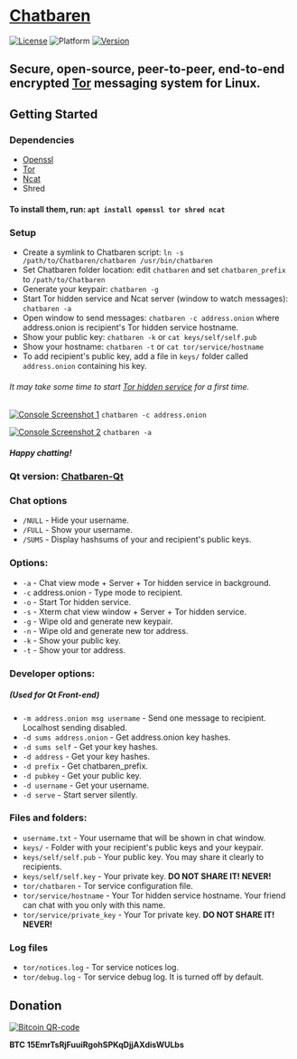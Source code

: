 # [Chatbaren](https://github.com/mrlibertarian/Chatbaren)

[![License](https://img.shields.io/badge/license-GPL-yellow.svg)][license]
![Platform](https://img.shields.io/badge/platform-Linux-blue.svg)
[![Version](https://img.shields.io/badge/version-console-brightgreen.svg)][console-version]

[license]: https://www.gnu.org/licenses/gpl.html
[console-version]: https://github.com/mrlibertarian/Chatbaren

## Secure, open-source, peer-to-peer, end-to-end encrypted [Tor](https://torproject.org/) messaging system for Linux.

## Getting Started

### Dependencies

- [Openssl](https://www.openssl.org/)
- [Tor](https://torproject.org/)
- [Ncat](https://nmap.org/ncat/)
- Shred

#### To install them, run: `apt install openssl tor shred ncat`

### Setup

- Create a symlink to Chatbaren script: `ln -s /path/to/Chatbaren/chatbaren /usr/bin/chatbaren`
- Set Chatbaren folder location: edit `chatbaren` and set `chatbaren_prefix` to `/path/to/Chatbaren`
- Generate your keypair: `chatbaren -g`
- Start Tor hidden service and Ncat server (window to watch messages): `chatbaren -a`
- Open window to send messages: `chatbaren -c address.onion` where address.onion is recipient's Tor hidden service hostname.
- Show your public key: `chatbaren -k` or `cat keys/self/self.pub`
- Show your hostname: `chatbaren -t` or `cat tor/service/hostname`
- To add recipient's public key, add a file in `keys/` folder called `address.onion` containing his key.

 ###### It may take some time to start [Tor hidden service](https://www.torproject.org/docs/onion-services) for a first time.


 [![Console Screenshot 1](https://github.com/mrlibertarian/Chatbaren/blob/master/Images/Screenshot-1.png)](https://github.com/mrlibertarian/Chatbaren/blob/master/Images/Screenshot-1.png)
`chatbaren -c address.onion`

[![Console Screenshot 2](https://github.com/mrlibertarian/Chatbaren/blob/master/Images/Screenshot-2.png)](https://github.com/mrlibertarian/Chatbaren/blob/master/Images/Screenshot-1.png)
`chatbaren -a`

 ##### Happy chatting!

### Qt version: [Chatbaren-Qt](https://github.com/mrlibertarian/Chatbaren-Qt)


### Chat options
- `/NULL` - Hide your username.
- `/FULL` - Show your username.
- `/SUMS` - Display hashsums of your and recipient's public keys.

### Options:
- `-a` - Chat view mode + Server + Tor hidden service in background.
- `-c` address.onion - Type mode to recipient.
- `-o` - Start Tor hidden service.
- `-s` - Xterm chat view window + Server + Tor hidden service.
- `-g` - Wipe old and generate new keypair.
- `-n` - Wipe old and generate new tor address.
- `-k` - Show your public key.
- `-t` - Show your tor address.

### Developer options:
##### (Used for Qt Front-end)
- `-m address.onion msg username` - Send one message to recipient. Localhost sending disabled.
- `-d sums address.onion` - Get address.onion key hashes.
- `-d sums self` - Get your key hashes.
- `-d address` - Get your key hashes.
- `-d prefix` - Get chatbaren_prefix.
- `-d pubkey` - Get your public key.
- `-d username` - Get your username.
- `-d serve` - Start server silently.

### Files and folders:
- `username.txt` - Your username that will be shown in chat window.
- `keys/` - Folder with your recipient's public keys and your keypair.
- `keys/self/self.pub` - Your public key. You may share it clearly to recipients.
- `keys/self/self.key` - Your private key. **DO NOT SHARE IT! NEVER!**
- `tor/chatbaren` - Tor service configuration file.
- `tor/service/hostname` - Your Tor hidden service hostname. Your friend can chat with you only with this name.
- `tor/service/private_key` - Your Tor private key. **DO NOT SHARE IT! NEVER!**

### Log files
- `tor/notices.log` - Tor service notices log.
- `tor/debug.log` - Tor service debug log. It is turned off by default.

## Donation

[![Bitcoin QR-code](https://github.com/mrlibertarian/Chatbaren/blob/master/Images/Bitcoin-QR.png)](bitcoin:15EmrTsRjFuuiRgohSPKqDjjAXdisWULbs)

**BTC 15EmrTsRjFuuiRgohSPKqDjjAXdisWULbs**
